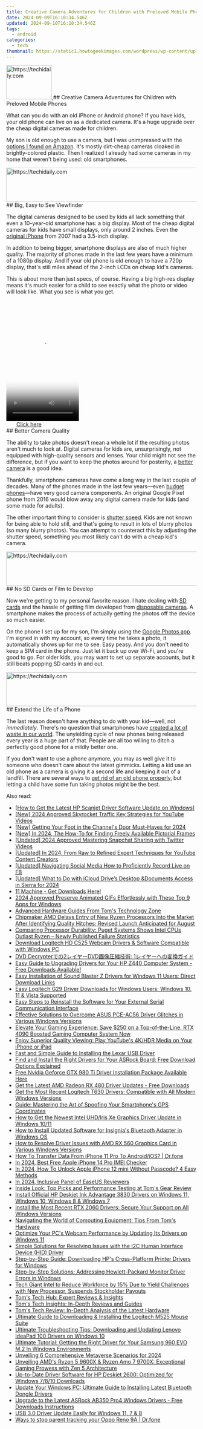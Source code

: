 ```yaml
---
title: Creative Camera Adventures for Children with Preloved Mobile Phones
date: 2024-09-09T16:10:34.546Z
updated: 2024-09-10T16:10:34.546Z
tags:
  - android
categories:
  - tech
thumbnail: https://static1.howtogeekimages.com/wordpress/wp-content/uploads/2023/09/iphone-se-clownfish.png
---
```


<!-- affiliate ads begin -->
<a href="https://aligracehair.sjv.io/c/5597632/2135349/19272" target="_top" id="2135349">
  <img src="//a.impactradius-go.com/display-ad/19272-2135349" border="0" alt="https://techidaily.com" width="120" height="90"/>
</a>
<img height="0" width="0" src="https://aligracehair.sjv.io/i/5597632/2135349/19272" style="position:absolute;visibility:hidden;" border="0" />
<!-- affiliate ads end -->
## Creative Camera Adventures for Children with Preloved Mobile Phones

What can you do with an old iPhone or Android phone? If you have kids, your old phone can live on as a dedicated camera. It's a huge upgrade over the cheap digital cameras made for children.

 My son is old enough to use a camera, but I was unimpressed with the [options I found on Amazon](http://amazon.com/dp/B087ZTH98B?tag=htg-v2-23lkmai-20&ascsubtag=UUhtgUeUpU2000359&asc%5Frefurl=https%3A%2F%2Fwww.howtogeek.com%2Fold-phones-make-great-cameras-for-kids%2F&asc%5Fcampaign=Short-Term). It's mostly dirt-cheap cameras cloaked in brightly-colored plastic. Then I realized I already had some cameras in my home that weren't being used: old smartphones.

<!-- affiliate ads begin -->
<a href="https://ephamedtechinc.pxf.io/c/5597632/2137206/26400" target="_top" id="2137206">
  <img src="//a.impactradius-go.com/display-ad/26400-2137206" border="0" alt="https://techidaily.com" width="728" height="90"/>
</a>
<img height="0" width="0" src="https://ephamedtechinc.pxf.io/i/5597632/2137206/26400" style="position:absolute;visibility:hidden;" border="0" />
<!-- affiliate ads end -->
##  Big, Easy to See Viewfinder

 The digital cameras designed to be used by kids all lack something that even a 10-year-old smartphone has: a big display. Most of the cheap digital cameras for kids have small displays, only around 2 inches. Even the [original iPhone](https://android-location.techidaily.com/in-2024-3-effective-methods-to-fake-gps-location-on-android-for-your-infinix-zero-30-5g-drfone-by-drfone-virtual/) from 2007 had a 3.5-inch display.

 In addition to being bigger, smartphone displays are also of much higher quality. The majority of phones made in the last few years have a minimum of a 1080p display. And if your old phone is old enough to have a 720p display, that's still miles ahead of the 2-inch LCDs on cheap kid's cameras.

 This is about more than just specs, of course. Having a big high-res display means it's much easier for a child to see exactly what the photo or video will look like. What you see is what you get.

<!-- affiliate ads begin -->
<span id="1702748">
					<video width="192" height="320" style="cursor:pointer"
           poster="//a.impactradius-go.com/display-clicktoplayimage/1702748.png"
           onclick="if(!this.playClicked){this.play();this.setAttribute('controls',true);this.playClicked=true;}">
	   <source src="//a.impactradius-go.com/display-ad/18544-1702748">
	   <img src="//a.impactradius-go.com/display-clicktoplayimage/1702748.png" style="border: none; height: 100%; width: 100%; object-fit: contain">
	</video>
	<div style="width:120px;text-align:center"><a href="javascript:window.open(decodeURIComponent('https%3A%2F%2Ftwopages.pxf.io%2Fc%2F5597632%2F1702748%2F18544'), '_blank');void(0);">Click here</a></div>
</span>
<img height="0" width="0" src="https://imp.pxf.io/i/5597632/1702748/18544" style="position:absolute;visibility:hidden;" border="0" />
<!-- affiliate ads end -->
##  Better Camera Quality

 The ability to take photos doesn't mean a whole lot if the resulting photos aren't much to look at. Digital cameras for kids are, unsurprisingly, not equipped with high-quality sensors and lenses. Your child might not see the difference, but if you want to keep the photos around for posterity, a [better camera](https://blog-min.techidaily.com/how-to-restore-deleted-infinix-hot-30-5g-pictures-an-easy-method-explained-by-fonelab-android-recover-pictures/) is a good idea.

 Thankfully, smartphone cameras have come a long way in the last couple of decades. Many of the phones made in the last few years—even [budget phones](https://sim-unlock.techidaily.com/top-10-vivo-y77t-android-sim-unlock-apk-by-drfone-android/)—have very good camera components. An original Google Pixel phone from 2016 would blow away any digital camera made for kids (and some made for adults).

 The other important thing to consider is [shutter speed](https://some-knowledge.techidaily.com/in-2024-guide-to-the-elite-audiovideo-makers-web/). Kids are not known for being able to hold still, and that's going to result in lots of blurry photos (so many blurry photos). You can attempt to counteract this by adjusting the shutter speed, something you most likely can't do with a cheap kid's camera.

<!-- affiliate ads begin -->
<a href="https://unicoeye.pxf.io/c/5597632/2134221/18498" target="_top" id="2134221">
  <img src="//a.impactradius-go.com/display-ad/18498-2134221" border="0" alt="https://techidaily.com" width="728" height="90"/>
</a>
<img height="0" width="0" src="https://unicoeye.pxf.io/i/5597632/2134221/18498" style="position:absolute;visibility:hidden;" border="0" />
<!-- affiliate ads end -->
##  No SD Cards or Film to Develop

 Now we're getting to my personal favorite reason. I hate dealing with [SD cards](https://video-screen-grab.techidaily.com/new-exclusive-list-best-mac-gif-recorders-for-2024/) and the hassle of getting film developed from [disposable cameras](https://youtube-videos.techidaily.com/brighten-up-techniques-for-improving-video-lighting-on-youtube/). A smartphone makes the process of actually getting the photos off the device so much easier.

 On the phone I set up for my son, I'm simply using the [Google Photos app](https://extra-approaches.techidaily.com/in-2024-no-cost-humor-in-your-arsenal-ultimate-meme-guide/). I'm signed in with my account, so every time he takes a photo, it automatically shows up for me to see. Easy peasy. And you don't need to keep a SIM card in the phone. Just let it back up over Wi-Fi, and you're good to go. For older kids, you may want to set up separate accounts, but it still beats popping SD cards in and out.

<!-- affiliate ads begin -->
<a href="https://appsumo.8odi.net/c/5597632/2128844/7443" target="_top" id="2128844">
  <img src="//a.impactradius-go.com/display-ad/7443-2128844" border="0" alt="https://techidaily.com" width="728" height="90"/>
</a>
<img height="0" width="0" src="https://appsumo.8odi.net/i/5597632/2128844/7443" style="position:absolute;visibility:hidden;" border="0" />
<!-- affiliate ads end -->
##  Extend the Life of a Phone

 The last reason doesn't have anything to do with your kid—well, not _immediately_. There's no question that smartphones have [created a lot of waste in our world](https://facebook-record-videos.techidaily.com/updated-in-2024-direct-from-google-meet-securely-live-stream-on-youtube/). The unyielding cycle of new phones being released every year is a huge part of that. People are all too willing to ditch a perfectly good phone for a mildly better one.

 If you don't want to use a phone anymore, you may as well give it to someone who doesn't care about the latest gimmicks. Letting a kid use an old phone as a camera is giving it a second life and keeping it out of a landfill. There are several ways to [get rid of an old phone properly](https://on-screen-recording.techidaily.com/2024-approved-strategies-for-replaying-group-conversations/), but letting a child have some fun taking photos might be the best.

<ins class="adsbygoogle"
     style="display:block"
     data-ad-format="autorelaxed"
     data-ad-client="ca-pub-7571918770474297"
     data-ad-slot="1223367746"></ins>



<ins class="adsbygoogle"
     style="display:block"
     data-ad-client="ca-pub-7571918770474297"
     data-ad-slot="8358498916"
     data-ad-format="auto"
     data-full-width-responsive="true"></ins>

<span class="atpl-alsoreadstyle">Also read:</span>
<div><ul>
<li><a href="https://hardware-help.techidaily.com/how-to-get-the-latest-hp-scanjet-driver-software-update-on-windows/"><u>[How to Get the Latest HP Scanjet Driver Software Update on Windows]</u></a></li>
<li><a href="https://youtube-docs.techidaily.com/024-approved-skyrocket-traffic-key-strategies-for-youtube-videos/"><u>[New] 2024 Approved Skyrocket Traffic Key Strategies for YouTube Videos</u></a></li>
<li><a href="https://eaxpv-info.techidaily.com/new-getting-your-foot-in-the-channels-door-must-haves-for-2024/"><u>[New] Getting Your Foot in the Channel's Door Must-Haves for 2024</u></a></li>
<li><a href="https://fox-links.techidaily.com/new-in-2024-the-how-to-for-finding-freely-available-pictorial-frames/"><u>[New] In 2024, The How-To for Finding Freely Available Pictorial Frames</u></a></li>
<li><a href="https://twitter-videos.techidaily.com/updated-2024-approved-mastering-snapchat-sharing-with-twitter-videos/"><u>[Updated] 2024 Approved Mastering Snapchat Sharing with Twitter Videos</u></a></li>
<li><a href="https://youtube-zero.techidaily.com/ed-in-2024-from-raw-to-refined-expert-techniques-for-youtube-content-creators/"><u>[Updated] In 2024, From Raw to Refined Expert Techniques for YouTube Content Creators</u></a></li>
<li><a href="https://screen-activity-recording.techidaily.com/updated-navigating-social-media-how-to-proficiently-record-live-on-fb/"><u>[Updated] Navigating Social Media How to Proficiently Record Live on FB</u></a></li>
<li><a href="https://article-files.techidaily.com/updated-what-to-do-with-icloud-drives-desktop-anddocuments-access-in-sierra-for-2024/"><u>[Updated] What to Do with iCloud Drive’s Desktop &Documents Access in Sierra for 2024</u></a></li>
<li><a href="https://hardware-help.techidaily.com/1722971871127-11-machine-get-downloads-here/"><u>11 Machine - Get Downloads Here!</u></a></li>
<li><a href="https://video-capture.techidaily.com/2024-approved-preserve-animated-gifs-effortlessly-with-these-top-9-apps-for-windows/"><u>2024 Approved Preserve Animated GIFs Effortlessly with These Top 9 Apps for Windows</u></a></li>
<li><a href="https://hardware-help.techidaily.com/advanced-hardware-guides-from-toms-technology-zone/"><u>Advanced Hardware Guides From Tom's Technology Zone</u></a></li>
<li><a href="https://hardware-help.techidaily.com/chipmaker-amd-delays-entry-of-new-ryzen-processors-into-the-market-after-identifying-quality-hitches-revised-launch-anticipated-for-august/"><u>Chipmaker AMD Delays Entry of New Ryzen Processors Into the Market After Identifying Quality Hitches; Revised Launch Anticipated for August</u></a></li>
<li><a href="https://hardware-help.techidaily.com/comparing-processor-durability-puget-systems-shows-intel-cpus-outlast-ryzen-newly-published-failure-statistics/"><u>Comparing Processor Durability: Puget Systems Shows Intel CPUs Outlast Ryzen – Newly Published Failure Statistics</u></a></li>
<li><a href="https://hardware-help.techidaily.com/download-logitech-hd-c525-webcam-drivers-and-software-compatible-with-windows-pc/"><u>Download Logitech HD C525 Webcam Drivers & Software Compatible with Windows PC</u></a></li>
<li><a href="https://some-approaches.techidaily.com/dvd-decrypter2dvd-1/"><u>DVD Decrypterでの2レイヤーDVD画像圧縮技術: 1レイヤーへの変換ガイド</u></a></li>
<li><a href="https://hardware-help.techidaily.com/easy-guide-to-upgrading-drivers-for-your-hp-z440-computer-system-free-downloads-available/"><u>Easy Guide to Upgrading Drivers for Your HP Z440 Computer System - Free Downloads Available!</u></a></li>
<li><a href="https://hardware-help.techidaily.com/easy-installation-of-sound-blaster-z-drivers-for-windows-11-users-direct-download-links/"><u>Easy Installation of Sound Blaster Z Drivers for Windows 11 Users: Direct Download Links</u></a></li>
<li><a href="https://hardware-help.techidaily.com/easy-logitech-g29-driver-downloads-for-windows-users-windows-10-11-and-vista-supported/"><u>Easy Logitech G29 Driver Downloads for Windows Users: Windows 10, 11 & Vista Supported</u></a></li>
<li><a href="https://hardware-help.techidaily.com/easy-steps-to-reinstall-the-software-for-your-external-serial-communication-interface/"><u>Easy Steps to Reinstall the Software for Your External Serial Communication Interface</u></a></li>
<li><a href="https://hardware-help.techidaily.com/effective-solutions-to-overcome-asus-pce-ac56-driver-glitches-in-various-windows-versions/"><u>Effective Solutions to Overcome ASUS PCE-AC56 Driver Glitches in Various Windows Versions</u></a></li>
<li><a href="https://hardware-help.techidaily.com/elevate-your-gaming-experience-save-250-on-a-top-of-the-line-rtx-4090-boosted-gaming-computer-system-now/"><u>Elevate Your Gaming Experience: Save $250 on a Top-of-the-Line, RTX 4090 Boosted Gaming Computer System Now</u></a></li>
<li><a href="https://discover-guides.techidaily.com/enjoy-superior-quality-viewing-play-youtubes-4khdr-media-on-your-iphone-or-ipad/"><u>Enjoy Superior Quality Viewing: Play YouTube's 4K/HDR Media on Your iPhone or iPad</u></a></li>
<li><a href="https://hardware-help.techidaily.com/fast-and-simple-guide-to-installing-the-lexar-usb-driver/"><u>Fast and Simple Guide to Installing the Lexar USB Driver</u></a></li>
<li><a href="https://hardware-help.techidaily.com/find-and-install-the-right-drivers-for-your-asrock-board-free-download-options-explained/"><u>Find and Install the Right Drivers for Your ASRock Board: Free Download Options Explained</u></a></li>
<li><a href="https://hardware-help.techidaily.com/free-nvidia-geforce-gtx-980-ti-driver-installation-package-available-here/"><u>Free Nvidia Geforce GTX 980 Ti Driver Installation Package Available Here</u></a></li>
<li><a href="https://hardware-help.techidaily.com/1722970995233-get-the-latest-amd-radeon-rx-480-driver-updates-free-downloads/"><u>Get the Latest AMD Radeon RX 480 Driver Updates - Free Downloads</u></a></li>
<li><a href="https://hardware-help.techidaily.com/get-the-most-recent-logitech-t630-drivers-compatible-with-all-modern-windows-versions/"><u>Get the Most Recent Logitech T630 Drivers: Compatible with All Modern Windows Versions</u></a></li>
<li><a href="https://tech-renaissance.techidaily.com/guide-mastering-the-art-of-spoofing-your-smartphones-gps-coordinates/"><u>Guide: Mastering the Art of Spoofing Your Smartphone's GPS Coordinates</u></a></li>
<li><a href="https://hardware-help.techidaily.com/how-to-get-the-newest-intel-uhdiris-xe-graphics-driver-update-in-windows-1011/"><u>How to Get the Newest Intel UHD/Iris Xe Graphics Driver Update in Windows 10/11</u></a></li>
<li><a href="https://hardware-help.techidaily.com/how-to-install-updated-software-for-insignias-bluetooth-adapter-in-windows-os/"><u>How to Install Updated Software for Insignia's Bluetooth Adapter in Windows OS</u></a></li>
<li><a href="https://hardware-help.techidaily.com/how-to-resolve-driver-issues-with-amd-rx-560-graphics-card-in-various-windows-versions/"><u>How to Resolve Driver Issues with AMD RX 560 Graphics Card in Various Windows Versions</u></a></li>
<li><a href="https://blog-min.techidaily.com/how-to-transfer-data-from-iphone-11-pro-to-androidios-drfone-by-drfone-transfer-data-from-ios-transfer-data-from-ios/"><u>How To Transfer Data From iPhone 11 Pro To Android/iOS? | Dr.fone</u></a></li>
<li><a href="https://sim-unlock.techidaily.com/in-2024-best-free-apple-iphone-14-pro-imei-checker-by-drfone-ios/"><u>In 2024, Best Free Apple iPhone 14 Pro IMEI Checker</u></a></li>
<li><a href="https://ios-unlock.techidaily.com/in-2024-how-to-unlock-apple-iphone-12-mini-without-passcode-4-easy-methods-by-drfone-ios/"><u>In 2024, How To Unlock Apple iPhone 12 mini Without Passcode? 4 Easy Methods</u></a></li>
<li><a href="https://screen-sharing-recording.techidaily.com/in-2024-inclusive-panel-of-easeus-reviewers/"><u>In 2024, Inclusive Panel of EaseUS Reviewers</u></a></li>
<li><a href="https://hardware-help.techidaily.com/inside-look-top-picks-and-performance-testing-at-toms-gear-review/"><u>Inside Look: Top Picks and Performance Testing at Tom's Gear Review</u></a></li>
<li><a href="https://hardware-help.techidaily.com/install-official-hp-deskjet-ink-advantage-3830-drivers-on-windows-11-windows-10-windows-8-and-windows-7/"><u>Install Official HP Deskjet Ink Advantage 3830 Drivers on Windows 11, Windows 10, Windows 8 & Windows 7</u></a></li>
<li><a href="https://hardware-help.techidaily.com/install-the-most-recent-rtx-2060-drivers-secure-your-support-on-all-windows-versions/"><u>Install the Most Recent RTX 2060 Drivers: Secure Your Support on All Windows Versions</u></a></li>
<li><a href="https://hardware-help.techidaily.com/navigating-the-world-of-computing-equipment-tips-from-toms-hardware/"><u>Navigating the World of Computing Equipment: Tips From Tom's Hardware</u></a></li>
<li><a href="https://hardware-help.techidaily.com/optimize-your-pcs-webcam-performance-by-updating-its-drivers-on-windows-11/"><u>Optimize Your PC's Webcam Performance by Updating Its Drivers on Windows 11</u></a></li>
<li><a href="https://hardware-help.techidaily.com/simple-solutions-for-resolving-issues-with-the-i2c-human-interface-device-hid-driver/"><u>Simple Solutions for Resolving Issues with the I2C Human Interface Device (HID) Driver</u></a></li>
<li><a href="https://hardware-help.techidaily.com/step-by-step-guide-downloading-hps-cross-platform-printer-drivers-for-windows/"><u>Step-by-Step Guide: Downloading HP's Cross-Platform Printer Drivers for Windows</u></a></li>
<li><a href="https://hardware-help.techidaily.com/step-by-step-solutions-addressing-hewlett-packard-monitor-driver-errors-in-windows/"><u>Step-by-Step Solutions: Addressing Hewlett-Packard Monitor Driver Errors in Windows</u></a></li>
<li><a href="https://hardware-help.techidaily.com/tech-giant-intel-to-reduce-workforce-by-15-due-to-yield-challenges-with-new-processor-suspends-stockholder-payouts/"><u>Tech Giant Intel to Reduce Workforce by 15% Due to Yield Challenges with New Processor, Suspends Stockholder Payouts</u></a></li>
<li><a href="https://hardware-help.techidaily.com/toms-tech-hub-expert-reviews-and-insights/"><u>Tom's Tech Hub: Expert Reviews & Insights</u></a></li>
<li><a href="https://hardware-tips.techidaily.com/toms-tech-insights-in-depth-reviews-and-guides-t17239718704657/"><u>Tom's Tech Insights: In-Depth Reviews and Guides</u></a></li>
<li><a href="https://hardware-help.techidaily.com/toms-tech-review-in-depth-analysis-of-the-latest-hardware/"><u>Tom's Tech Review: In-Depth Analysis of the Latest Hardware</u></a></li>
<li><a href="https://hardware-help.techidaily.com/ultimate-guide-to-downloading-and-installing-the-logitech-m525-mouse-suite/"><u>Ultimate Guide to Downloading & Installing the Logitech M525 Mouse Suite</u></a></li>
<li><a href="https://hardware-help.techidaily.com/ultimate-troubleshooting-tips-downloading-and-updating-lenovo-ideapad-100-drivers-on-windows-10/"><u>Ultimate Troubleshooting Tips: Downloading and Updating Lenovo IdeaPad 100 Drivers on Windows 10</u></a></li>
<li><a href="https://hardware-help.techidaily.com/ultimate-tutorial-getting-the-right-driver-for-your-samsung-960-evo-m2-in-windows-environments/"><u>Ultimate Tutorial: Getting the Right Driver for Your Samsung 960 EVO M.2 In Windows Environments</u></a></li>
<li><a href="https://some-approaches.techidaily.com/unveiling-6-comprehensive-metaverse-scenarios-for-2024/"><u>Unveiling 6 Comprehensive Metaverse Scenarios for 2024</u></a></li>
<li><a href="https://hardware-help.techidaily.com/unveiling-amds-ryzen-5-9600x-and-ryzen-amo-7-9700x-exceptional-gaming-prowess-with-zen-5-architecture/"><u>Unveiling AMD's Ryzen 5 9600X & Ryzen Amo 7 9700X: Exceptional Gaming Prowess with Zen 5 Architecture</u></a></li>
<li><a href="https://hardware-help.techidaily.com/up-to-date-driver-software-for-hp-deskjet-2600-optimized-for-windows-7810-downloads/"><u>Up-to-Date Driver Software for HP Deskjet 2600: Optimized for Windows 7/8/10 Downloads</u></a></li>
<li><a href="https://hardware-help.techidaily.com/update-your-windows-pc-ultimate-guide-to-installing-latest-bluetooth-dongle-drivers/"><u>Update Your Windows PC: Ultimate Guide to Installing Latest Bluetooth Dongle Drivers</u></a></li>
<li><a href="https://hardware-help.techidaily.com/upgrade-to-the-latest-asrock-ab350-pro4-windows-drivers-free-downloads-instructions/"><u>Upgrade to the Latest ASRock AB350 Pro4 Windows Drivers - Free Downloads Instructions</u></a></li>
<li><a href="https://hardware-help.techidaily.com/usb-30-driver-update-easily-for-windows-11-7-and-8/"><u>USB 3.0 Driver Update Easily for Windows 11, 7 & 8</u></a></li>
<li><a href="https://android-location-track.techidaily.com/ways-to-stop-parent-tracking-your-oppo-reno-9a-drfone-by-drfone-virtual-android/"><u>Ways to stop parent tracking your Oppo Reno 9A | Dr.fone</u></a></li>
</ul></div>
